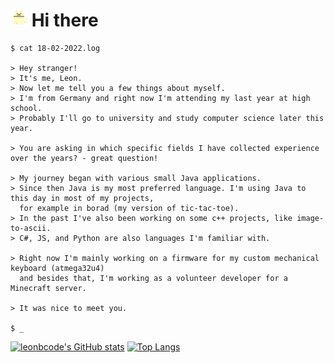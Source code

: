 # <img src="https://github.com/Yanndroid/Yanndroid/blob/master/cats.gif" width="27" height="27" /> Hi there

```
$ cat 18-02-2022.log

> Hey stranger!
> It's me, Leon.
> Now let me tell you a few things about myself.
> I'm from Germany and right now I'm attending my last year at high school. 
> Probably I'll go to university and study computer science later this year.
  
> You are asking in which specific fields I have collected experience over the years? - great question!

> My journey began with various small Java applications. 
> Since then Java is my most preferred language. I'm using Java to this day in most of my projects,
  for example in borad (my version of tic-tac-toe).
> In the past I've also been working on some c++ projects, like image-to-ascii. 
> C#, JS, and Python are also languages I'm familiar with.

> Right now I'm mainly working on a firmware for my custom mechanical keyboard (atmega32u4)
  and besides that, I'm working as a volunteer developer for a Minecraft server.

> It was nice to meet you.

$ _
```


[![leonbcode's GitHub stats](https://github-readme-stats.vercel.app/api?username=leonbcode&text_color=ffffff&bg_color=00000000&hide_border=true)](https://github.com/anuraghazra/github-readme-stats)
[![Top Langs](https://github-readme-stats.vercel.app/api/top-langs/?username=leonbcode&text_color=ffffff&bg_color=00000000&hide_border=true&layout=compact)](https://github.com/anuraghazra/github-readme-stats)
